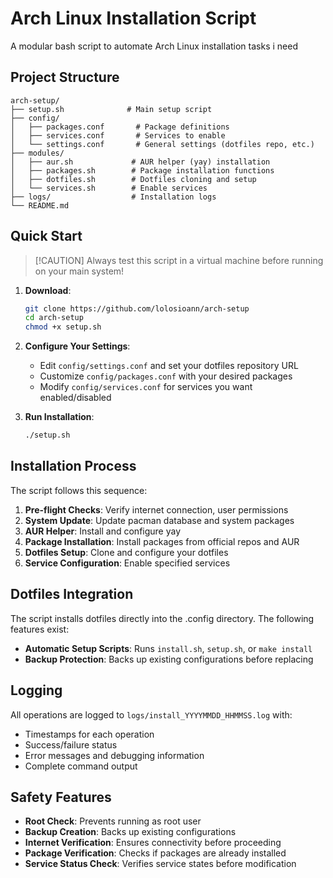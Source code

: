 # Arch Linux Installation Script

A modular bash script to automate Arch Linux installation tasks i need

## Project Structure

```
arch-setup/
├── setup.sh              # Main setup script
├── config/
│   ├── packages.conf       # Package definitions
│   ├── services.conf       # Services to enable
│   └── settings.conf       # General settings (dotfiles repo, etc.)
├── modules/
│   ├── aur.sh             # AUR helper (yay) installation
│   ├── packages.sh        # Package installation functions
│   ├── dotfiles.sh        # Dotfiles cloning and setup
│   └── services.sh        # Enable services
├── logs/                  # Installation logs
└── README.md
```

## Quick Start

> [!CAUTION] Always test this script in a virtual machine before running on your main system!

1. **Download**:

   ```bash
   git clone https://github.com/lolosioann/arch-setup
   cd arch-setup
   chmod +x setup.sh
   ```

2. **Configure Your Settings**:
   - Edit `config/settings.conf` and set your dotfiles repository URL
   - Customize `config/packages.conf` with your desired packages
   - Modify `config/services.conf` for services you want enabled/disabled

3. **Run Installation**:
   ```bash
   ./setup.sh
   ```

## Installation Process

The script follows this sequence:

1. **Pre-flight Checks**: Verify internet connection, user permissions
2. **System Update**: Update pacman database and system packages
3. **AUR Helper**: Install and configure yay
4. **Package Installation**: Install packages from official repos and AUR
5. **Dotfiles Setup**: Clone and configure your dotfiles
6. **Service Configuration**: Enable specified services

## Dotfiles Integration

The script installs dotfiles directly into the .config directory.
The following features exist:

- **Automatic Setup Scripts**: Runs `install.sh`, `setup.sh`, or `make install`
- **Backup Protection**: Backs up existing configurations before replacing

## Logging

All operations are logged to `logs/install_YYYYMMDD_HHMMSS.log` with:

- Timestamps for each operation
- Success/failure status
- Error messages and debugging information
- Complete command output

## Safety Features

- **Root Check**: Prevents running as root user
- **Backup Creation**: Backs up existing configurations
- **Internet Verification**: Ensures connectivity before proceeding
- **Package Verification**: Checks if packages are already installed
- **Service Status Check**: Verifies service states before modification
